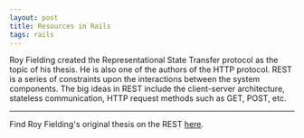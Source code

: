 ```yaml
---
layout: post
title: Resources in Rails
tags: rails
---
```


Roy Fielding created the Representational State Transfer protocol as the topic of his thesis. He is also one of the authors of the HTTP protocol. REST is a series of constraints upon the interactions between the system components. The big ideas in REST include the client-server architecture, stateless communication, HTTP request methods such as GET, POST, etc.



























---

Find Roy Fielding's original thesis on the REST [here](https://www.ics.uci.edu/~fielding/pubs/dissertation/top.htm). 